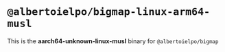 # `@albertoielpo/bigmap-linux-arm64-musl`

This is the **aarch64-unknown-linux-musl** binary for `@albertoielpo/bigmap`
